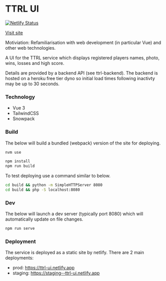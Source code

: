 # TTRL UI

[![Netlify Status](https://api.netlify.com/api/v1/badges/a6caf4da-8161-4229-885a-ea91ce64b593/deploy-status)](https://app.netlify.com/sites/ttrl-ui/deploys)

[Visit site](https://ttrl-ui.netlify.app)

Motiviation: Refamiliarisation with web development (in particular
Vue) and other web technologies.

A UI for the TTRL service which displays registered players names,
photo, wins, losses and high score.

Details are provided by a backend API (see ttrl-backend). The backend
is hosted on a heroku free tier dyno so initial load times following
inactivty may be up to 30 seconds.

### Technology

- Vue 3
- TailwindCSS
- Snowpack

### Build

The below will build a bundled (webpack) version of the site for
deploying.
```bash
nvm use

npm install
npm run build
```

To test deploying use a command similar to below.
```bash
cd build && python -m SimpleHTTPServer 8080
cd build && php -S localhost:8080
```

### Dev

The below will launch a dev server (typically port 8080) which will
automatically update on file changes.
```bash
npm run serve
```

### Deployment

The service is deployed as a static site by netlify. There are 2 main
deployments:
- prod: https://ttrl-ui.netlify.app
- staging: https://staging--ttrl-ui.netlify.app